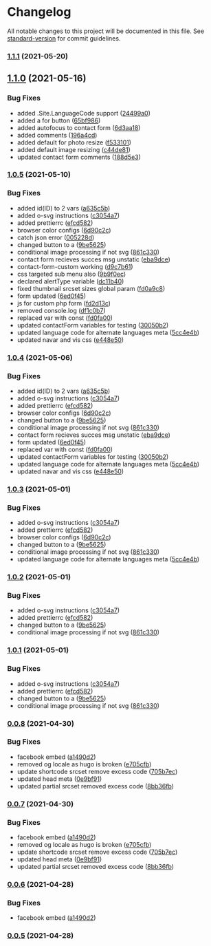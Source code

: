 # Changelog

All notable changes to this project will be documented in this file. See [standard-version](https://github.com/conventional-changelog/standard-version) for commit guidelines.

### [1.1.1](https://github.com/powerfulweb/hugo-common/compare/v1.2.1...v1.1.1) (2021-05-20)

## [1.1.0](https://github.com/powerfulweb/hugo-common/compare/v1.0.6...v1.1.0) (2021-05-16)


### Bug Fixes

* added .Site.LanguageCode support ([24499a0](https://github.com/powerfulweb/hugo-common/commit/24499a0614aecc73c261c687e7e0364688c47b9b))
* added a for button ([65bf986](https://github.com/powerfulweb/hugo-common/commit/65bf986196d5b835bef0872c3678d73fb1ff1ef9))
* added autofocus to contact form ([6d3aa18](https://github.com/powerfulweb/hugo-common/commit/6d3aa18162349d16e7f47e9afe51d0d1e9984f58))
* added comments ([196a4cd](https://github.com/powerfulweb/hugo-common/commit/196a4cdc439141b7acbc27e0287fb9e19b7dbbcf))
* added default for photo resize ([f533101](https://github.com/powerfulweb/hugo-common/commit/f533101482a3d0c463188a9b06d4976835dc25af))
* added default image resizing ([c44de81](https://github.com/powerfulweb/hugo-common/commit/c44de81f9213a1bb12a61063774c6019a23c7e3d))
* updated contact form comments ([188d5e3](https://github.com/powerfulweb/hugo-common/commit/188d5e37d54e3e7d0727909421961aa527ed3942))

### [1.0.5](https://github.com/powerfulwebdesign/hugoCommon/compare/v0.0.8...v1.0.5) (2021-05-10)


### Bug Fixes

* added id(ID) to 2 vars ([a635c5b](https://github.com/powerfulwebdesign/hugoCommon/commit/a635c5b9e84885cc574447060114f42f756f2de8))
* added o-svg instructions ([c3054a7](https://github.com/powerfulwebdesign/hugoCommon/commit/c3054a76aaca6f3038de21fd43ea9df199aeed41))
* added prettierrc ([efcd582](https://github.com/powerfulwebdesign/hugoCommon/commit/efcd5827a8afa01c1d4b39108a9c3b73d3e16852))
* browser color configs ([6d90c2c](https://github.com/powerfulwebdesign/hugoCommon/commit/6d90c2c6b42fe47ad87be0cc77e03979fb0e2f60))
* catch json error ([005228d](https://github.com/powerfulwebdesign/hugoCommon/commit/005228d7a0abfc9c537e32bfaf5f153b08fc743a))
* changed button to a ([9be5625](https://github.com/powerfulwebdesign/hugoCommon/commit/9be5625b0267dc0212f52bbefbf4d99b341170f6))
* conditional image processing if not svg ([861c330](https://github.com/powerfulwebdesign/hugoCommon/commit/861c330f47ed6ae73f81a4aa3b39fa4489bef72d))
* contact form recieves succes msg  unstatic ([eba9dce](https://github.com/powerfulwebdesign/hugoCommon/commit/eba9dce0ade7c45d6d87e61dd7e525f2d243d016))
* contact-form-custom working ([d9c7b61](https://github.com/powerfulwebdesign/hugoCommon/commit/d9c7b6145ea43a6645c758ac38d934c538024ac5))
* css targeted sub menu also ([9b9f0ec](https://github.com/powerfulwebdesign/hugoCommon/commit/9b9f0ecdb44320c6ac68fa26aa0706c066176645))
* declared alertType variable ([dc11b40](https://github.com/powerfulwebdesign/hugoCommon/commit/dc11b40742c6f6bc786794fcac8105f7887aebff))
* fixed thumbnail srcset sizes global param ([fd0a9c8](https://github.com/powerfulwebdesign/hugoCommon/commit/fd0a9c82b711751b91aae1f46616dbe674ed1664))
* form updated ([6ed0f45](https://github.com/powerfulwebdesign/hugoCommon/commit/6ed0f45b3cd03fdafdac15c03a18dcff0d4d0e66))
* js for custom php form ([fd2d13c](https://github.com/powerfulwebdesign/hugoCommon/commit/fd2d13c5b3172ec154c344112326929be4ec5569))
* removed console.log ([df1c0b7](https://github.com/powerfulwebdesign/hugoCommon/commit/df1c0b734ad45ee53a9a98c393c187a9dad245d9))
* replaced var with const ([fd0fa00](https://github.com/powerfulwebdesign/hugoCommon/commit/fd0fa0052a58737173d235e319a5dabbdb466f9e))
* updated contactForm variables for testing ([30050b2](https://github.com/powerfulwebdesign/hugoCommon/commit/30050b283a7957d398b4909d181488f6b58f2f3f))
* updated language code for alternate languages meta ([5cc4e4b](https://github.com/powerfulwebdesign/hugoCommon/commit/5cc4e4be45ad8497a8f700e384795041f09d3294))
* updated navar and vis css ([e448e50](https://github.com/powerfulwebdesign/hugoCommon/commit/e448e50da9f5f4f59d5b6f07c76697ac9a8a97ee))

### [1.0.4](https://github.com/powerfulwebdesign/hugoCommon/compare/v0.0.8...v1.0.4) (2021-05-06)


### Bug Fixes

* added id(ID) to 2 vars ([a635c5b](https://github.com/powerfulwebdesign/hugoCommon/commit/a635c5b9e84885cc574447060114f42f756f2de8))
* added o-svg instructions ([c3054a7](https://github.com/powerfulwebdesign/hugoCommon/commit/c3054a76aaca6f3038de21fd43ea9df199aeed41))
* added prettierrc ([efcd582](https://github.com/powerfulwebdesign/hugoCommon/commit/efcd5827a8afa01c1d4b39108a9c3b73d3e16852))
* browser color configs ([6d90c2c](https://github.com/powerfulwebdesign/hugoCommon/commit/6d90c2c6b42fe47ad87be0cc77e03979fb0e2f60))
* changed button to a ([9be5625](https://github.com/powerfulwebdesign/hugoCommon/commit/9be5625b0267dc0212f52bbefbf4d99b341170f6))
* conditional image processing if not svg ([861c330](https://github.com/powerfulwebdesign/hugoCommon/commit/861c330f47ed6ae73f81a4aa3b39fa4489bef72d))
* contact form recieves succes msg  unstatic ([eba9dce](https://github.com/powerfulwebdesign/hugoCommon/commit/eba9dce0ade7c45d6d87e61dd7e525f2d243d016))
* form updated ([6ed0f45](https://github.com/powerfulwebdesign/hugoCommon/commit/6ed0f45b3cd03fdafdac15c03a18dcff0d4d0e66))
* replaced var with const ([fd0fa00](https://github.com/powerfulwebdesign/hugoCommon/commit/fd0fa0052a58737173d235e319a5dabbdb466f9e))
* updated contactForm variables for testing ([30050b2](https://github.com/powerfulwebdesign/hugoCommon/commit/30050b283a7957d398b4909d181488f6b58f2f3f))
* updated language code for alternate languages meta ([5cc4e4b](https://github.com/powerfulwebdesign/hugoCommon/commit/5cc4e4be45ad8497a8f700e384795041f09d3294))
* updated navar and vis css ([e448e50](https://github.com/powerfulwebdesign/hugoCommon/commit/e448e50da9f5f4f59d5b6f07c76697ac9a8a97ee))

### [1.0.3](https://github.com/powerfulwebdesign/hugoCommon/compare/v0.0.8...v1.0.3) (2021-05-01)


### Bug Fixes

* added o-svg instructions ([c3054a7](https://github.com/powerfulwebdesign/hugoCommon/commit/c3054a76aaca6f3038de21fd43ea9df199aeed41))
* added prettierrc ([efcd582](https://github.com/powerfulwebdesign/hugoCommon/commit/efcd5827a8afa01c1d4b39108a9c3b73d3e16852))
* browser color configs ([6d90c2c](https://github.com/powerfulwebdesign/hugoCommon/commit/6d90c2c6b42fe47ad87be0cc77e03979fb0e2f60))
* changed button to a ([9be5625](https://github.com/powerfulwebdesign/hugoCommon/commit/9be5625b0267dc0212f52bbefbf4d99b341170f6))
* conditional image processing if not svg ([861c330](https://github.com/powerfulwebdesign/hugoCommon/commit/861c330f47ed6ae73f81a4aa3b39fa4489bef72d))
* updated language code for alternate languages meta ([5cc4e4b](https://github.com/powerfulwebdesign/hugoCommon/commit/5cc4e4be45ad8497a8f700e384795041f09d3294))

### [1.0.2](https://github.com/powerfulwebdesign/hugoCommon/compare/v0.0.8...v1.0.2) (2021-05-01)


### Bug Fixes

* added o-svg instructions ([c3054a7](https://github.com/powerfulwebdesign/hugoCommon/commit/c3054a76aaca6f3038de21fd43ea9df199aeed41))
* added prettierrc ([efcd582](https://github.com/powerfulwebdesign/hugoCommon/commit/efcd5827a8afa01c1d4b39108a9c3b73d3e16852))
* changed button to a ([9be5625](https://github.com/powerfulwebdesign/hugoCommon/commit/9be5625b0267dc0212f52bbefbf4d99b341170f6))
* conditional image processing if not svg ([861c330](https://github.com/powerfulwebdesign/hugoCommon/commit/861c330f47ed6ae73f81a4aa3b39fa4489bef72d))

### [1.0.1](https://github.com/powerfulwebdesign/hugoCommon/compare/v0.0.8...v1.0.1) (2021-05-01)


### Bug Fixes

* added o-svg instructions ([c3054a7](https://github.com/powerfulwebdesign/hugoCommon/commit/c3054a76aaca6f3038de21fd43ea9df199aeed41))
* added prettierrc ([efcd582](https://github.com/powerfulwebdesign/hugoCommon/commit/efcd5827a8afa01c1d4b39108a9c3b73d3e16852))
* changed button to a ([9be5625](https://github.com/powerfulwebdesign/hugoCommon/commit/9be5625b0267dc0212f52bbefbf4d99b341170f6))
* conditional image processing if not svg ([861c330](https://github.com/powerfulwebdesign/hugoCommon/commit/861c330f47ed6ae73f81a4aa3b39fa4489bef72d))

### [0.0.8](https://github.com/powerfulwebdesign/hugoCommon/compare/v1.0.4...v0.0.8) (2021-04-30)


### Bug Fixes

* facebook embed ([a1490d2](https://github.com/powerfulwebdesign/hugoCommon/commit/a1490d2bc97a2a2baeddc9cb992ecfedd840cf78))
* removed og locale as hugo is broken ([e705cfb](https://github.com/powerfulwebdesign/hugoCommon/commit/e705cfb1223a0987bb346cb098f15b20e6bb7f89))
* update shortcode srcset remove excess code ([705b7ec](https://github.com/powerfulwebdesign/hugoCommon/commit/705b7ec93a8a2043a2a1b8ac63230ec22fb81371))
* updated head meta ([0e9bf91](https://github.com/powerfulwebdesign/hugoCommon/commit/0e9bf91650c35c2e3271be2424e6bf63658ed59d))
* updated partial srcset removed excess code ([8bb36fb](https://github.com/powerfulwebdesign/hugoCommon/commit/8bb36fb7e665ee07d9b741b8a3351bb1b07200b0))

### [0.0.7](https://github.com/powerfulwebdesign/hugoCommon/compare/v1.0.4...v0.0.7) (2021-04-30)


### Bug Fixes

* facebook embed ([a1490d2](https://github.com/powerfulwebdesign/hugoCommon/commit/a1490d2bc97a2a2baeddc9cb992ecfedd840cf78))
* removed og locale as hugo is broken ([e705cfb](https://github.com/powerfulwebdesign/hugoCommon/commit/e705cfb1223a0987bb346cb098f15b20e6bb7f89))
* update shortcode srcset remove excess code ([705b7ec](https://github.com/powerfulwebdesign/hugoCommon/commit/705b7ec93a8a2043a2a1b8ac63230ec22fb81371))
* updated head meta ([0e9bf91](https://github.com/powerfulwebdesign/hugoCommon/commit/0e9bf91650c35c2e3271be2424e6bf63658ed59d))
* updated partial srcset removed excess code ([8bb36fb](https://github.com/powerfulwebdesign/hugoCommon/commit/8bb36fb7e665ee07d9b741b8a3351bb1b07200b0))

### [0.0.6](https://github.com/powerfulwebdesign/hugoCommon/compare/v1.0.4...v0.0.6) (2021-04-28)


### Bug Fixes

* facebook embed ([a1490d2](https://github.com/powerfulwebdesign/hugoCommon/commit/a1490d2bc97a2a2baeddc9cb992ecfedd840cf78))

### [0.0.5](https://github.com/powerfulwebdesign/hugoCommon/compare/v1.0.4...v0.0.5) (2021-04-28)
